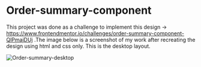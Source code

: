 # Order-summary-component
This project was done as a challenge to implement this design -> https://www.frontendmentor.io/challenges/order-summary-component-QlPmajDUj .The image below is a screenshot of my work after recreating the design using html and css only. This is the desktop layout.

![Order-summary-desktop](https://user-images.githubusercontent.com/50831617/150666353-31f66aaa-a3dd-4c42-bd3f-c2256cf18038.png)

